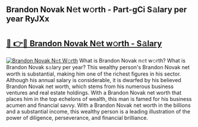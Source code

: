 ## Brandon Novak N𝚎t w𝚘rth - Part-gCi S𝚊lary per year RyJXx

# <h2><a href="http://gc0f61.nevu.top/?p=Brandon+Novak">🔗 👉🔴 Brandon Novak N𝚎t w𝚘rth - S𝚊lary</a></h2>

[![Brandon Novak N𝚎t W𝚘rth](https://i.imgur.com/Oavwk0R.jpeg)](http://gc0f61.nevu.top/?p=Brandon+Novak)
What is Brandon Novak n𝚎t w𝚘rth? What is Brandon Novak s𝚊lary per year?
This wealthy person's Brandon Novak net worth is substantial, making him one of the richest figures in his sector. Although his annual salary is considerable, it is dwarfed by his believed Brandon Novak net worth, which stems from his numerous business ventures and real estate holdings. With a Brandon Novak net worth that places him in the top echelons of wealth, this man is famed for his business acumen and financial savvy. With a Brandon Novak net worth in the billions and a substantial income, this wealthy person is a leading illustration of the power of diligence, perseverance, and financial brilliance.
